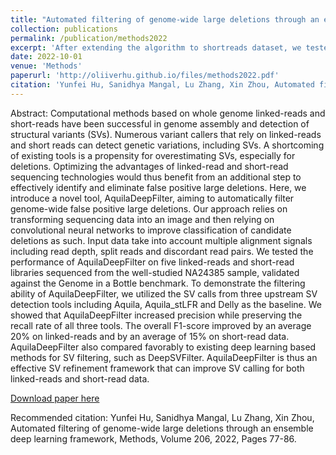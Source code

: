 ```yaml
---
title: "Automated filtering of genome-wide large deletions through an ensemble deep learning framework"
collection: publications
permalink: /publication/methods2022
excerpt: 'After extending the algorithm to shortreads dataset, we tested the performance of AquilaDeepFilter on all five linked-reads and short-read libraries sequenced from the well-studied NA24385 sample, validated against the Genome in a Bottle benchmark. To demonstrate the filtering ability of AquilaDeepFilter, we utilized the SV calls from three upstream SV detection tools including Aquila, Aquila_stLFR and Delly as the baseline.'
date: 2022-10-01
venue: 'Methods'
paperurl: 'http://oliiverhu.github.io/files/methods2022.pdf'
citation: 'Yunfei Hu, Sanidhya Mangal, Lu Zhang, Xin Zhou, Automated filtering of genome-wide large deletions through an ensemble deep learning framework, Methods, Volume 206, 2022, Pages 77-86.'
---
```

Abstract: Computational methods based on whole genome linked-reads and short-reads have been successful in genome assembly and detection of structural variants (SVs). Numerous variant callers that rely on linked-reads and short reads can detect genetic variations, including SVs. A shortcoming of existing tools is a propensity for overestimating SVs, especially for deletions. Optimizing the advantages of linked-read and short-read sequencing technologies would thus benefit from an additional step to effectively identify and eliminate false positive large deletions. Here, we introduce a novel tool, AquilaDeepFilter, aiming to automatically filter genome-wide false positive large deletions. Our approach relies on transforming sequencing data into an image and then relying on convolutional neural networks to improve classification of candidate deletions as such. Input data take into account multiple alignment signals including read depth, split reads and discordant read pairs. We tested the performance of AquilaDeepFilter on five linked-reads and short-read libraries sequenced from the well-studied NA24385 sample, validated against the Genome in a Bottle benchmark. To demonstrate the filtering ability of AquilaDeepFilter, we utilized the SV calls from three upstream SV detection tools including Aquila, Aquila_stLFR and Delly as the baseline. We showed that AquilaDeepFilter increased precision while preserving the recall rate of all three tools. The overall F1-score improved by an average 20% on linked-reads and by an average of 15% on short-read data. AquilaDeepFilter also compared favorably to existing deep learning based methods for SV filtering, such as DeepSVFilter. AquilaDeepFilter is thus an effective SV refinement framework that can improve SV calling for both linked-reads and short-read data.

[Download paper here](http://oliiverhu.github.io/files/methods2022.pdf)

Recommended citation: Yunfei Hu, Sanidhya Mangal, Lu Zhang, Xin Zhou, Automated filtering of genome-wide large deletions through an ensemble deep learning framework, Methods, Volume 206, 2022, Pages 77-86.